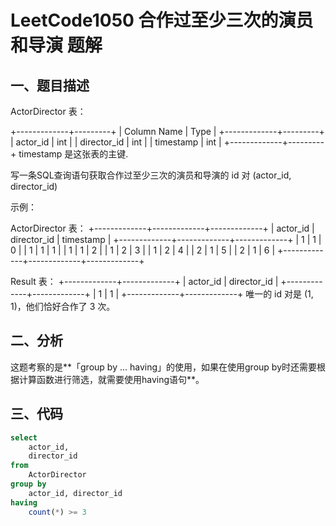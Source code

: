 # LeetCode1050 合作过至少三次的演员和导演 题解

## 一、题目描述

ActorDirector 表：

+-------------+---------+
| Column Name | Type    |
+-------------+---------+
| actor_id    | int     |
| director_id | int     |
| timestamp   | int     |
+-------------+---------+
timestamp 是这张表的主键.


写一条SQL查询语句获取合作过至少三次的演员和导演的 id 对 (actor_id, director_id)

示例：

ActorDirector 表：
+-------------+-------------+-------------+
| actor_id    | director_id | timestamp   |
+-------------+-------------+-------------+
| 1           | 1           | 0           |
| 1           | 1           | 1           |
| 1           | 1           | 2           |
| 1           | 2           | 3           |
| 1           | 2           | 4           |
| 2           | 1           | 5           |
| 2           | 1           | 6           |
+-------------+-------------+-------------+

Result 表：
+-------------+-------------+
| actor_id    | director_id |
+-------------+-------------+
| 1           | 1           |
+-------------+-------------+
唯一的 id 对是 (1, 1)，他们恰好合作了 3 次。



## 二、分析

这题考察的是**「group by ... having」的使用，如果在使用group by时还需要根据计算函数进行筛选，就需要使用having语句**。



## 三、代码

```sql
select
    actor_id,
    director_id
from
    ActorDirector
group by
    actor_id, director_id
having
    count(*) >= 3
```

